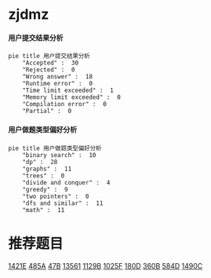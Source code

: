 # zjdmz

<!-- tabs:start -->



#### **用户提交结果分析**

```mermaid
pie title 用户提交结果分析
    "Accepted" :  30
    "Rejected" :  0
    "Wrong answer" :  18
    "Runtime error" :  0
    "Time limit exceeded" :  1
    "Memory limit exceeded" :  0
    "Compilation error" :  0
    "Partial" :  0
```

#### **用户做题类型偏好分析**

```mermaid
pie title 用户做题类型偏好分析
    "binary search" :  10
    "dp" :  28
    "graphs" :  11
    "trees" :  0
    "divide and conquer" :  4
    "greedy" :  9
    "two pointers" :  0
    "dfs and similar" :  11
    "math" :  11
```



<!-- tabs:end -->
# 推荐题目
[1421E](https://codeforces.com/contest/1421/problem/E)
[485A](https://codeforces.com/contest/485/problem/A)
[47B](https://codeforces.com/contest/47/problem/B)
[13561](https://codeforces.com/contest/1356/problem/1)
[1129B](https://codeforces.com/contest/1129/problem/B)
[1025F](https://codeforces.com/contest/1025/problem/F)
[180D](https://codeforces.com/contest/180/problem/D)
[360B](https://codeforces.com/contest/360/problem/B)
[584D](https://codeforces.com/contest/584/problem/D)
[1490C](https://codeforces.com/contest/1490/problem/C)
